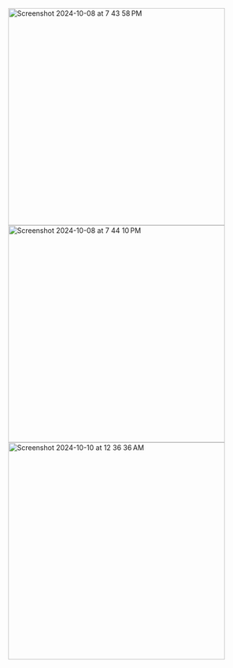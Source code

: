 <img width="440" alt="Screenshot 2024-10-08 at 7 43 58 PM" src="https://github.com/user-attachments/assets/c010e950-36fd-444b-a451-d85aa58cf04e">
<img width="440" alt="Screenshot 2024-10-08 at 7 44 10 PM" src="https://github.com/user-attachments/assets/7a79673c-6efd-453d-ae62-23c10274a39a">
<img width="440" alt="Screenshot 2024-10-10 at 12 36 36 AM" src="https://github.com/user-attachments/assets/7cb2b6be-8db7-4a3f-9e55-3774152e7b9b">
